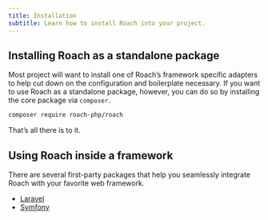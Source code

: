 ```yaml
---
title: Installation
subtitle: Learn how to install Roach into your project.
---
```


## Installing Roach as a standalone package

Most project will want to install one of Roach’s framework specific adapters to help cut down on the configuration and boilerplate necessary. If you want to use Roach as a standalone package, however, you can do so by installing the core package via `composer`.

<CodeBlock>

```bash
composer require roach-php/roach
```

</CodeBlock>

That’s all there is to it.

## Using Roach inside a framework

There are several first-party packages that help you seamlessly integrate Roach with your favorite web framework.

- [Laravel](/docs/laravel)
- [Symfony](/docs/symfony)
